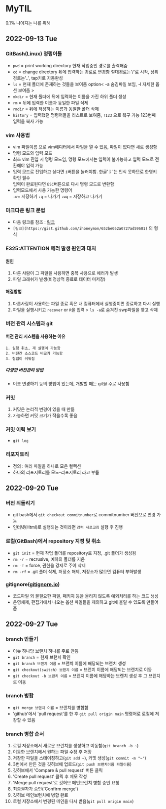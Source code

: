 # MyTIL

0.1% 나아지는 나를 위해

## 2022-09-13 Tue

### GitBash(Linux) 명령어들

- `pwd` = print working directory 현재 작업중인 경로를 출력해줌
- `cd` = change directory 뒤에 입력하는 경로로 변경함 절대경로는'/'로 시작, 상위경로는'..', tap키로 자동완성
- `ls` = 현재 폴더에 존재하는 것들을 보여줌 option< -a 숨김파일 보임, -l 자세한 옵션 보여줌 >
- `mkdir` = 현재 폴더에 뒤에 입력하는 이름을 가진 하위 폴더 생성
- `rm` = 뒤에 입력한 이름과 동일한 파일 삭제
- `rmdir` = 뒤에 작성하는 이름과 동일한 폴더 삭제
- `history` = 입력했던 명령어들을 리스트로 보여줌, `!123` 으로 복구 가능 123번째 입력을 복사 가능

### vim 사용법

- vim 파일이름 으로 vim에디터에서 파일을 열 수 있음, 파일이 없다면 새로 생성함
- 명령 모드와 입력 모드
- 최초 vim 진입 시 명령 모드임, 명령 모드에서는 입력이 불가능하고 입력 모드로 전환해야 입력 가능
- 입력 모드로 진입하고 싶다면 `i`버튼을 눌러야함. 한글'ㅑ'는 인식 못하므로 한영키 확인 필수  
  입력이 완료된다면 `ESC`버튼으로 다시 명령 모드로 변환함
- 입력모드에서 사용 가능한 명령어  
  `:w`= 저장하기 `:q` = 나가기 `:wq` = 저장하고 나가기

### 마크다운 링크 문법

- 다음 링크를 참조 : [링크](https://gist.github.com/ihoneymon/652be052a0727ad59601)
- `[링크](https://gist.github.com/ihoneymon/652be052a0727ad59601)` 의 형식

### E325:ATTENTION 에러 발생 원인과 대처

#### 원인

1. 다른 사람이 그 파일을 사용하면 중복 사용으로 에러가 발생
2. 파일 크래쉬가 발생(비정상적 종료로 데이터 미저장)

#### 해결방법

1. 다른사람이 사용하는 파일 종료 혹은 내 컴퓨터에서 실행중이면 종료하고 다시 실행
2. 파일을 실행시키고 `recover` or `R`을 입력 > `ls -a`로 숨겨진 swp파일을 찾고 삭제

### 버전 관리 시스템과 git

#### 버전 관리 시스템을 사용하는 이유

    1. 실행 취소, 재 실행이 가능함
    2. 버전간 소스코드 비교가 가능함
    3. 협업이 쉬워짐

##### 다양한 버전관리 방법

- 이름 변경하기 등의 방법이 있는데, 개발할 때는 git을 주로 사용함

### 커밋

1. 커밋은 논리적 변경이 있을 때 만듦
2. 가능하면 커밋 크기가 작을수록 좋음

### 커밋 이력 보기

- `git log`

### 리포지토리

- 정의 : 여러 파일을 하나로 모은 컬랙션
- 하나의 리포지토리를 모노-리포지토리 라고 부름

## 2022-09-20 Tue

### 버전 되돌리기

- git bash에서 `git checkout commitnumber`로 commitnumber 버전으로 변경 가능
- 인터넷(Html)로 실행되는 것이라면 `강력 새로고침` 실행 후 진행

### 로컬(GitBash)에서 repository 지정 및 취소

- `git init` = 현재 작업 폴더를 repository로 지정, .git 폴더가 생성됨
- `rm -r` = recrusive, 예하의 폴더를 지움
- `rm -f` = force, 권한을 강제로 주어 삭제
- `rm -rf` = .git 폴더 삭제, 저장소 해제, 저장소가 많으면 컴퓨터 부하발생

### gitignore([gitignore.io](https://www.toptal.com/developers/gitignore))

- 코드파일 외 불필요한 파일, 패키지 등을 올리지 않도록 예외처리를 하는 코드 생성
- 운영체제, 편집기에서 나오는 옵션 파일들을 제외하고 git에 올릴 수 있도록 만들어줌

## 2022-09-27 Tue

### branch 만들기

- 이슈 하나당 브랜치 하나를 주로 만듬
- `git branch` = 현재 브랜치 확인
- `git branch 브랜치 이름` = 브랜치 이름에 해당되는 브랜치 생성
- `git checkout(switch) 브랜치 이름` = 브랜치 이름에 해당되는 브랜치로 이동
- `git checkout -b 브랜치 이름` = 브랜치 이름에 해당하는 브랜치 생성 후 그 브랜치로 이동

### branch 병합

- `git merge 브랜치 이름` = 브랜치를 병합함
- 'github'에서 'pull request'를 한 후 `git pull origin main` 명령어로 로컬에 저장할 수 있음

### branch 병합 순서

1. 로컬 저장소에서 새로운 브런치를 생성하고 이동함(`git branch -b ~`)
2. 이동한 브랜치에서 원하는 파일 수정 후 저장
3. 저장한 파일을 스테이징하고(`git add ~`), 커밋 생성(`git commit -m "~"`)
4. 3번에서 만든 것을 깃허브에 업로드(`git push 브랜치이름 파일이름`)
5. 깃허브에서 'Compare & pull request' 버튼 클릭
6. 'Create pull request' 클릭 후 메모 작성
7. 'Merge pull request'로 깃허브 메인브런치 병합 승인 요청
8. 최종권자가 승인('Confirm merge')
9. 깃허브 메인브런치에 병합 완료
10. 로컬 저장소에서 변경된 메인을 다시 받음(`git pull origin main`)
